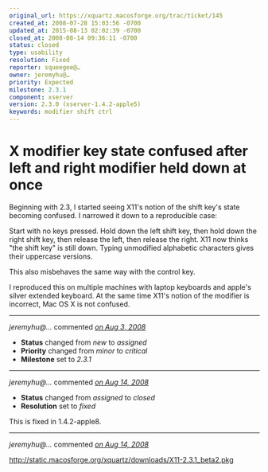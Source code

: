 ```yaml
---
original_url: https://xquartz.macosforge.org/trac/ticket/145
created_at: 2008-07-28 15:03:56 -0700
updated_at: 2015-08-13 02:02:39 -0700
closed_at: 2008-08-14 09:36:11 -0700
status: closed
type: usability
resolution: Fixed
reporter: squeegee@…
owner: jeremyhu@…
priority: Expected
milestone: 2.3.1
component: xserver
version: 2.3.0 (xserver-1.4.2-apple5)
keywords: modifier shift ctrl
---
```


X modifier key state confused after left and right modifier held down at once
=============================================================================


Beginning with 2.3, I started seeing X11's notion of the shift key's state becoming confused. I narrowed it down to a reproducible case:

Start with no keys pressed. Hold down the left shift key, then hold down the right shift key, then release the left, then release the right. X11 now thinks "the shift key" is still down. Typing unmodified alphabetic characters gives their uppercase versions.

This also misbehaves the same way with the control key.

I reproduced this on multiple machines with laptop keyboards and apple's silver extended keyboard. At the same time X11's notion of the modifier is incorrect, Mac OS X is not confused.



---

*jeremyhu@…* commented *[on Aug 3, 2008](https://xquartz.macosforge.org/trac/ticket/145#comment:1 "August 3, 2008 at 4:47 PM PDT")*

-   **Status** changed from *new* to *assigned*
-   **Priority** changed from *minor* to *critical*
-   **Milestone** set to *2.3.1*



---

*jeremyhu@…* commented *[on Aug 14, 2008](https://xquartz.macosforge.org/trac/ticket/145#comment:2 "August 14, 2008 at 9:36 AM PDT")*

-   **Status** changed from *assigned* to *closed*
-   **Resolution** set to *fixed*

This is fixed in 1.4.2-apple8.



---

*jeremyhu@…* commented *[on Aug 14, 2008](https://xquartz.macosforge.org/trac/ticket/145#comment:3 "August 14, 2008 at 12:08 PM PDT")*

<http://static.macosforge.org/xquartz/downloads/X11-2.3.1_beta2.pkg>



